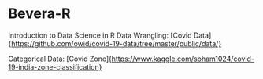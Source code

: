 # Bevera-R
Introduction to Data Science in R
Data Wrangling:
[Covid Data]{https://github.com/owid/covid-19-data/tree/master/public/data/}

Categorical Data:
[Covid Zone]{https://www.kaggle.com/soham1024/covid-19-india-zone-classification}

